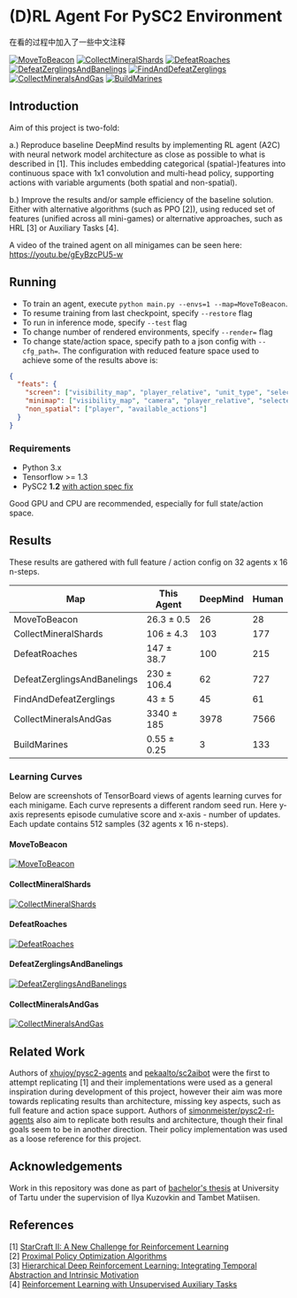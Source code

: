 # (D)RL Agent For PySC2 Environment

在看的过程中加入了一些中文注释

[![MoveToBeacon](https://user-images.githubusercontent.com/195271/37241507-0d7418c2-2463-11e8-936c-18d08a81d2eb.gif)](https://youtu.be/gEyBzcPU5-w)
[![CollectMineralShards](https://user-images.githubusercontent.com/195271/37241785-b8bd0b04-2467-11e8-9ff3-e4335a7c20ee.gif)](https://youtu.be/gEyBzcPU5-w)
[![DefeatRoaches](https://user-images.githubusercontent.com/195271/37241527-32a43ffa-2463-11e8-8e69-c39a8532c4ce.gif)](https://youtu.be/gEyBzcPU5-w)
[![DefeatZerglingsAndBanelings](https://user-images.githubusercontent.com/195271/37241531-39f186e6-2463-11e8-8aac-79471a545cce.gif)](https://youtu.be/gEyBzcPU5-w)
[![FindAndDefeatZerglings](https://user-images.githubusercontent.com/195271/37241532-3f81fbd6-2463-11e8-8892-907b6acebd04.gif)](https://youtu.be/gEyBzcPU5-w)
[![CollectMineralsAndGas](https://user-images.githubusercontent.com/195271/37241521-29594b48-2463-11e8-8b43-04ad0af6ff3e.gif)](https://youtu.be/gEyBzcPU5-w)
[![BuildMarines](https://user-images.githubusercontent.com/195271/37241515-1a2a5c8e-2463-11e8-8ac4-588d7826e374.gif)](https://youtu.be/gEyBzcPU5-w)


## Introduction

Aim of this project is two-fold: 

a.) Reproduce baseline DeepMind results by implementing RL agent (A2C) with neural network model 
architecture as close as possible to what is described in [1]. 
This includes embedding categorical (spatial-)features into continuous space with 1x1 convolution 
and multi-head policy, supporting actions with variable arguments (both spatial and non-spatial).

b.) Improve the results and/or sample efficiency of the baseline solution. Either with alternative algorithms (such as PPO [2]), 
using reduced set of features (unified across all mini-games) or alternative approaches, such as HRL [3] or Auxiliary Tasks [4].

A video of the trained agent on all minigames can be seen here: https://youtu.be/gEyBzcPU5-w

## Running

* To train an agent, execute `python main.py --envs=1 --map=MoveToBeacon`.
* To resume training from last checkpoint, specify `--restore` flag
* To run in inference mode, specify `--test` flag
* To change number of rendered environments, specify `--render=` flag
* To change state/action space, specify path to a json config with `--cfg_path=`. The configuration with reduced feature space used to achieve some of the results above is:

```json
{
  "feats": {
    "screen": ["visibility_map", "player_relative", "unit_type", "selected", "unit_hit_points_ratio", "unit_density"],
    "minimap": ["visibility_map", "camera", "player_relative", "selected"],
    "non_spatial": ["player", "available_actions"]
  }
}
```

### Requirements

* Python 3.x
* Tensorflow >= 1.3
* PySC2 **1.2** [with action spec fix](https://github.com/deepmind/pysc2/pull/105)

Good GPU and CPU are recommended, especially for full state/action space.


## Results

These results are gathered with full feature / action config on 32 agents x 16 n-steps.

Map | This Agent | DeepMind | Human
---|---|---|---
MoveToBeacon | 26.3 ± 0.5 | 26 | 28
CollectMineralShards | 106 ± 4.3 | 103 | 177
DefeatRoaches | 147 ± 38.7 | 100 | 215
DefeatZerglingsAndBanelings | 230 ± 106.4 | 62 | 727
FindAndDefeatZerglings | 43 ± 5 | 45 | 61
CollectMineralsAndGas | 3340 ± 185 | 3978 | 7566
BuildMarines | 0.55 ± 0.25 | 3 | 133

### Learning Curves

Below are screenshots of TensorBoard views of agents learning curves for each minigame. Each curve represents a different random seed run.
Here y-axis represents episode cumulative score and x-axis - number of updates. Each update contains 512 samples (32 agents x 16 n-steps).

#### MoveToBeacon

[![MoveToBeacon](https://i.imgur.com/m5m01Hfm.png)](https://i.imgur.com/m5m01Hf.png)

#### CollectMineralShards

[![CollectMineralShards](https://i.imgur.com/oNVuxa2m.png)](https://i.imgur.com/oNVuxa2.png)

#### DefeatRoaches

[![DefeatRoaches](https://i.imgur.com/8cWvs7Zm.png)](https://i.imgur.com/8cWvs7Z.png)

#### DefeatZerglingsAndBanelings

[![DefeatZerglingsAndBanelings](https://i.imgur.com/pW5xROMm.png)](https://i.imgur.com/pW5xROM.png)

#### CollectMineralsAndGas

[![CollectMineralsAndGas](https://i.imgur.com/9MuQ6Bam.png)](https://i.imgur.com/9MuQ6Ba.png)

## Related Work

Authors of [xhujoy/pysc2-agents](https://github.com/xhujoy/pysc2-agents) and [pekaalto/sc2aibot](https://github.com/pekaalto/sc2aibot) 
were the first to attempt replicating [1] and their implementations were used as a general inspiration during development 
of this project, however their aim was more towards replicating results than architecture, missing key aspects, 
such as full feature and action space support. 
Authors of [simonmeister/pysc2-rl-agents](https://github.com/simonmeister/pysc2-rl-agents) 
also aim to replicate both results and architecture, though their final goals seem to be in another direction. Their policy implementation was used as a loose reference for this project.

## Acknowledgements

Work in this repository was done as part of [bachelor's thesis](https://github.com/inoryy/bsc-thesis) at University of Tartu under the supervision of Ilya Kuzovkin and Tambet Matiisen.

## References

[1] [StarCraft II: A New Challenge for Reinforcement Learning](https://arxiv.org/abs/1708.04782)  
[2] [Proximal Policy Optimization Algorithms](https://arxiv.org/abs/1707.06347)  
[3] [Hierarchical Deep Reinforcement Learning: Integrating Temporal Abstraction and Intrinsic Motivation](https://arxiv.org/abs/1604.06057)  
[4] [Reinforcement Learning with Unsupervised Auxiliary Tasks](https://arxiv.org/abs/1611.05397) 
